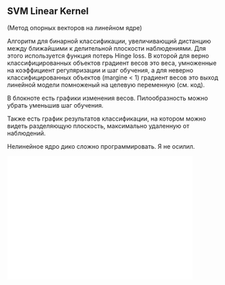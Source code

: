 ## SVM Linear Kernel
(Метод опорных векторов на линейном ядре)

Алгоритм для бинарной классификации, увеличивающий дистанцию между ближайшими к делительной плоскости наблюдениями.
Для этого используется функция потерь Hinge loss. В которой для верно классифицированных объектов градиент весов это веса, умноженные на коэффициент регуляризации и шаг обучения, а для неверно классифицированных объектов (margine < 1) градиент весов это выход линейной модели помноженый на целевую переменную (см. код).

В блокноте есть графики изменения весов. Пилообразность можно убрать уменьшив шаг обучения.

Также есть график результатов классификации, на котором можно видеть разделяющую плоскость, максимально удаленную от наблюдений.

Нелинейное ядро дико сложно программировать. Я не осилил.

![текст](classification.png)
